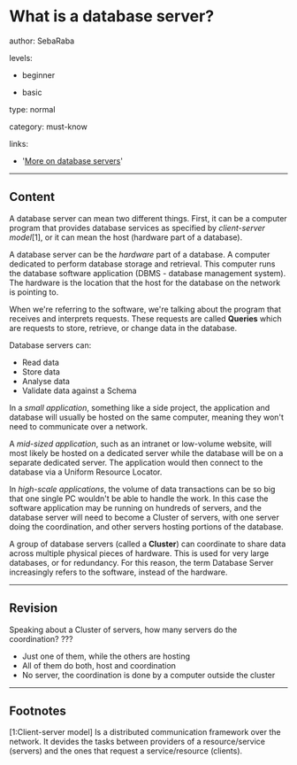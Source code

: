 # What is a database server?
author: SebaRaba

levels:

  - beginner

  - basic

type: normal

category: must-know

links:

  - '[More on database servers](http://ecomputernotes.com/fundamental/what-is-a-database/what-is-a-database-server)'

---
## Content

A database server can mean two different things. First, it can be a computer program that provides database services as specified by *client-server model*[1], or it can mean the host (hardware part of a database).

A database server can be the *hardware* part of a database. A computer dedicated to perform database storage and retrieval. This computer runs the database software  application (DBMS - database management system). The hardware is the location that the host for the database on the network is pointing to.

When we're referring to the software, we're talking about the program that receives and interprets requests. These requests are called **Queries** which are requests to store, retrieve, or change data in the database.

Database servers can:
- Read data
- Store data
- Analyse data
- Validate data against a Schema

In a *small application*, something like a side project, the application and database will usually be hosted on the same computer, meaning they won't need to communicate over a network.

A *mid-sized application*, such as an intranet or low-volume website, will most likely be hosted on a dedicated server while the database will be on a separate dedicated server. The application would then connect to the database via a Uniform Resource Locator.

In *high-scale applications*, the volume of data transactions can be so big that one single PC wouldn't be able to handle the work. In this case the software application may be running on hundreds of servers, and the database server will need to become a Cluster of servers, with one server doing the coordination, and other servers hosting portions of the database.

A group of database servers (called a **Cluster**) can coordinate to share data across multiple physical pieces of hardware. This is used for very large databases, or for redundancy. For this reason, the term Database Server increasingly refers to the software, instead of the hardware.


---
## Revision

Speaking about a Cluster of servers, how many servers do the coordination?
???

* Just one of them, while the others are hosting
* All of them do both, host and coordination
* No server, the coordination is done by a computer outside the cluster

---
## Footnotes

[1:Client-server model]
Is a distributed communication framework over the network. It devides the tasks between providers of a resource/service (servers) and the ones that request a service/resource (clients).

